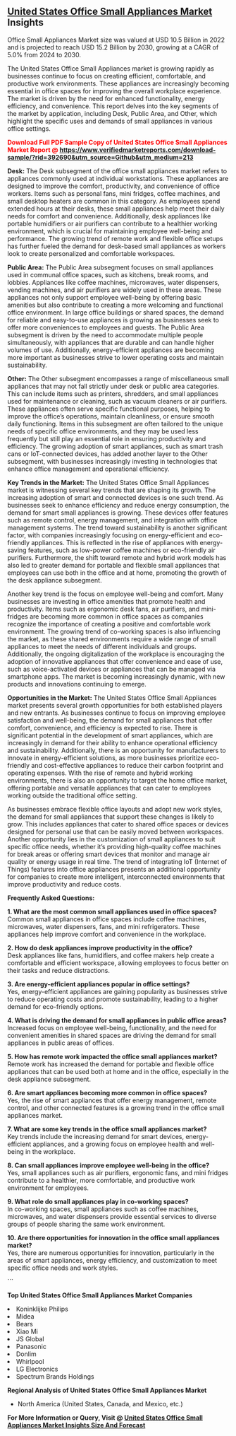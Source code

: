 <h2><a href="https://www.verifiedmarketreports.com/download-sample/?rid=392690&amp;utm_source=Github&amp;utm_medium=213" target="_blank">United States Office Small Appliances Market</a> Insights</h2><p>Office Small Appliances Market size was valued at USD 10.5 Billion in 2022 and is projected to reach USD 15.2 Billion by 2030, growing at a CAGR of 5.0% from 2024 to 2030.</p><p><p>The United States Office Small Appliances market is growing rapidly as businesses continue to focus on creating efficient, comfortable, and productive work environments. These appliances are increasingly becoming essential in office spaces for improving the overall workplace experience. The market is driven by the need for enhanced functionality, energy efficiency, and convenience. This report delves into the key segments of the market by application, including Desk, Public Area, and Other, which highlight the specific uses and demands of small appliances in various office settings.</p><p><strong><p><span class=""><span style="color: #ff0000;"><strong>Download Full PDF Sample Copy of United States Office Small Appliances Market Report</strong> @ </span><a href="https://www.verifiedmarketreports.com/download-sample/?rid=392690&amp;utm_source=Github&amp;utm_medium=213" target="_blank">https://www.verifiedmarketreports.com/download-sample/?rid=392690&amp;utm_source=Github&amp;utm_medium=213</a></span></p></strong></p><p><strong>Desk:</strong> The Desk subsegment of the office small appliances market refers to appliances commonly used at individual workstations. These appliances are designed to improve the comfort, productivity, and convenience of office workers. Items such as personal fans, mini fridges, coffee machines, and small desktop heaters are common in this category. As employees spend extended hours at their desks, these small appliances help meet their daily needs for comfort and convenience. Additionally, desk appliances like portable humidifiers or air purifiers can contribute to a healthier working environment, which is crucial for maintaining employee well-being and performance. The growing trend of remote work and flexible office setups has further fueled the demand for desk-based small appliances as workers look to create personalized and comfortable workspaces.<p><strong>Public Area:</strong> The Public Area subsegment focuses on small appliances used in communal office spaces, such as kitchens, break rooms, and lobbies. Appliances like coffee machines, microwaves, water dispensers, vending machines, and air purifiers are widely used in these areas. These appliances not only support employee well-being by offering basic amenities but also contribute to creating a more welcoming and functional office environment. In large office buildings or shared spaces, the demand for reliable and easy-to-use appliances is growing as businesses seek to offer more conveniences to employees and guests. The Public Area subsegment is driven by the need to accommodate multiple people simultaneously, with appliances that are durable and can handle higher volumes of use. Additionally, energy-efficient appliances are becoming more important as businesses strive to lower operating costs and maintain sustainability.<p><strong>Other:</strong> The Other subsegment encompasses a range of miscellaneous small appliances that may not fall strictly under desk or public area categories. This can include items such as printers, shredders, and small appliances used for maintenance or cleaning, such as vacuum cleaners or air purifiers. These appliances often serve specific functional purposes, helping to improve the office’s operations, maintain cleanliness, or ensure smooth daily functioning. Items in this subsegment are often tailored to the unique needs of specific office environments, and they may be used less frequently but still play an essential role in ensuring productivity and efficiency. The growing adoption of smart appliances, such as smart trash cans or IoT-connected devices, has added another layer to the Other subsegment, with businesses increasingly investing in technologies that enhance office management and operational efficiency.<p><strong>Key Trends in the Market:</strong> The United States Office Small Appliances market is witnessing several key trends that are shaping its growth. The increasing adoption of smart and connected devices is one such trend. As businesses seek to enhance efficiency and reduce energy consumption, the demand for smart small appliances is growing. These devices offer features such as remote control, energy management, and integration with office management systems. The trend toward sustainability is another significant factor, with companies increasingly focusing on energy-efficient and eco-friendly appliances. This is reflected in the rise of appliances with energy-saving features, such as low-power coffee machines or eco-friendly air purifiers. Furthermore, the shift toward remote and hybrid work models has also led to greater demand for portable and flexible small appliances that employees can use both in the office and at home, promoting the growth of the desk appliance subsegment.<p>Another key trend is the focus on employee well-being and comfort. Many businesses are investing in office amenities that promote health and productivity. Items such as ergonomic desk fans, air purifiers, and mini-fridges are becoming more common in office spaces as companies recognize the importance of creating a positive and comfortable work environment. The growing trend of co-working spaces is also influencing the market, as these shared environments require a wide range of small appliances to meet the needs of different individuals and groups. Additionally, the ongoing digitalization of the workplace is encouraging the adoption of innovative appliances that offer convenience and ease of use, such as voice-activated devices or appliances that can be managed via smartphone apps. The market is becoming increasingly dynamic, with new products and innovations continuing to emerge.<p><strong>Opportunities in the Market:</strong> The United States Office Small Appliances market presents several growth opportunities for both established players and new entrants. As businesses continue to focus on improving employee satisfaction and well-being, the demand for small appliances that offer comfort, convenience, and efficiency is expected to rise. There is significant potential in the development of smart appliances, which are increasingly in demand for their ability to enhance operational efficiency and sustainability. Additionally, there is an opportunity for manufacturers to innovate in energy-efficient solutions, as more businesses prioritize eco-friendly and cost-effective appliances to reduce their carbon footprint and operating expenses. With the rise of remote and hybrid working environments, there is also an opportunity to target the home office market, offering portable and versatile appliances that can cater to employees working outside the traditional office setting.<p>As businesses embrace flexible office layouts and adopt new work styles, the demand for small appliances that support these changes is likely to grow. This includes appliances that cater to shared office spaces or devices designed for personal use that can be easily moved between workspaces. Another opportunity lies in the customization of small appliances to suit specific office needs, whether it’s providing high-quality coffee machines for break areas or offering smart devices that monitor and manage air quality or energy usage in real time. The trend of integrating IoT (Internet of Things) features into office appliances presents an additional opportunity for companies to create more intelligent, interconnected environments that improve productivity and reduce costs.<p><strong>Frequently Asked Questions:</strong></p><p><strong>1. What are the most common small appliances used in office spaces?</strong><br>Common small appliances in office spaces include coffee machines, microwaves, water dispensers, fans, and mini refrigerators. These appliances help improve comfort and convenience in the workplace.</p><p><strong>2. How do desk appliances improve productivity in the office?</strong><br>Desk appliances like fans, humidifiers, and coffee makers help create a comfortable and efficient workspace, allowing employees to focus better on their tasks and reduce distractions.</p><p><strong>3. Are energy-efficient appliances popular in office settings?</strong><br>Yes, energy-efficient appliances are gaining popularity as businesses strive to reduce operating costs and promote sustainability, leading to a higher demand for eco-friendly options.</p><p><strong>4. What is driving the demand for small appliances in public office areas?</strong><br>Increased focus on employee well-being, functionality, and the need for convenient amenities in shared spaces are driving the demand for small appliances in public areas of offices.</p><p><strong>5. How has remote work impacted the office small appliances market?</strong><br>Remote work has increased the demand for portable and flexible office appliances that can be used both at home and in the office, especially in the desk appliance subsegment.</p><p><strong>6. Are smart appliances becoming more common in office spaces?</strong><br>Yes, the rise of smart appliances that offer energy management, remote control, and other connected features is a growing trend in the office small appliances market.</p><p><strong>7. What are some key trends in the office small appliances market?</strong><br>Key trends include the increasing demand for smart devices, energy-efficient appliances, and a growing focus on employee health and well-being in the workplace.</p><p><strong>8. Can small appliances improve employee well-being in the office?</strong><br>Yes, small appliances such as air purifiers, ergonomic fans, and mini fridges contribute to a healthier, more comfortable, and productive work environment for employees.</p><p><strong>9. What role do small appliances play in co-working spaces?</strong><br>In co-working spaces, small appliances such as coffee machines, microwaves, and water dispensers provide essential services to diverse groups of people sharing the same work environment.</p><p><strong>10. Are there opportunities for innovation in the office small appliances market?</strong><br>Yes, there are numerous opportunities for innovation, particularly in the areas of smart appliances, energy efficiency, and customization to meet specific office needs and work styles.</p>```</p><p><strong>Top United States Office Small Appliances Market Companies</strong></p><div data-test-id=""><p><li>Koninklijke Philips</li><li> Midea</li><li> Bears</li><li> Xiao Mi</li><li> JS Global</li><li> Panasonic</li><li> Donlim</li><li> Whirlpool</li><li> LG Electronics</li><li> Spectrum Brands Holdings</li></p><div><strong>Regional Analysis of&nbsp;United States Office Small Appliances Market</strong></div><ul><li dir="ltr"><p dir="ltr">North America&nbsp;(United States, Canada, and Mexico, etc.)</p></li></ul><p><strong>For More Information or Query, Visit @&nbsp;</strong><strong><a href="https://www.verifiedmarketreports.com/product/office-small-appliances-market/?utm_source=Github&amp;utm_medium=213" target="_blank">United States Office Small Appliances Market Insights Size And Forecast</a></strong></p></div>
